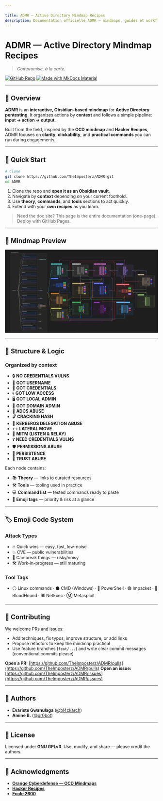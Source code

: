 ```yaml
---

title: ADMR — Active Directory Mindmap Recipes
description: Documentation officielle ADMR — mindmaps, guides et workflows opérationnels pour le pentest Active Directory.
---
```


# ADMR — Active Directory Mindmap Recipes

> *Compromise, à la carte.*

[![GitHub Repo](https://img.shields.io/badge/GitHub-TheImposterz%2FADMR-black?logo=github)](https://github.com/TheImposterz/ADMR) [![Made with MkDocs Material](https://img.shields.io/badge/MkDocs-Material-blue)](https://squidfunk.github.io/mkdocs-material/)

---

## 🧭 Overview

**ADMR** is an **interactive, Obsidian-based mindmap** for **Active Directory pentesting**.
It organizes actions by **context** and follows a simple pipeline: **input → action → output**.

Built from the field, inspired by the **OCD mindmap** and **Hacker Recipes**, ADMR focuses on **clarity**, **clickability**, and **practical commands** you can run during engagements.

---

## 🚀 Quick Start

```bash
# Clone
git clone https://github.com/TheImposterz/ADMR.git
cd ADMR
```

1. Clone the repo and **open it as an Obsidian vault**.
2. Navigate by **context** depending on your current foothold.
3. Use **theory**, **commands**, and **tools** sections to act quickly.
4. Extend with your **own recipes** as you learn.

> Need the doc site? This page is the entire documentation (one-page). Deploy with GitHub Pages.

---

## 🧩 Mindmap Preview

<img src="assets/img/cover.png" alt="ADMR mindmap preview" />

---

## 🧱 Structure & Logic

### Organized by context

* 🔒 **NO CREDENTIALS VULNS**
* 👤 **GOT USERNAME**
* 🔑 **GOT CREDENTIALS**
* 🌀 **GOT LOW ACCESS**
* 🖥️ **GOT LOCAL ADMIN**
* 🏰 **GOT DOMAIN ADMIN**
* 📜 **ADCS ABUSE**
* 🔓 **CRACKING HASH**
* 🎫 **KERBEROS DELEGATION ABUSE**
* ↔️ **LATERAL MOVE**
* 📡 **MITM (LISTEN & RELAY)**
* ❓ **NEED CREDENTIALS VULNS**
* 🛡️ **PERMISSIONS ABUSE**
* 📌 **PERSISTENCE**
* 🤝 **TRUST ABUSE**

Each node contains:

* 📚 **Theory** — links to curated resources
* 🛠 **Tools** — tooling used in practice
* 💻 **Command list** — tested commands ready to paste
* 🔖 **Emoji tags** — priority & risk at a glance

---

## 🏷️ Emoji Code System

### Attack Types

* 🔥 Quick wins — easy, fast, low-noise
* 💥 CVE — public vulnerabilities
* 🚨 Can break things — risky/noisy
* 🛠️ Work-in-progress — still maturing

### Tool Tags

* ⚪ Linux commands · ⚫ CMD (Windows) · 🔵 PowerShell · 🟣 Impacket · 🔴 BloodHound · 🕷️ NetExec · Ⓜ️ Metasploit

---

## 🤝 Contributing

We welcome PRs and issues:

* Add techniques, fix typos, improve structure, or add links
* Propose refactors to keep the mindmap practical
* Use feature branches (`feat/...`) and write clear commit messages (conventional commits please)

**Open a PR:** [https://github.com/TheImposterz/ADMR/pulls](https://github.com/TheImposterz/ADMR/pulls)
**Open an issue:** [https://github.com/TheImposterz/ADMR/issues](https://github.com/TheImposterz/ADMR/issues)

---

## 👥 Authors

* **Evariste Gwanulaga** ([@bl4ckarch](https://github.com/bl4ckarch))
* **Amine B.** ([@gr0bot](https://github.com/gr0bot))

---

## 📄 License

Licensed under **GNU GPLv3**.
Use, modify, and share — please credit the authors.

---

## 🙏 Acknowledgments

* **[Orange Cyberdefense — OCD Mindmaps](https://github.com/Orange-Cyberdefense/ocd-mindmaps)**
* **[Hacker Recipes](https://www.thehacker.recipes/)**
* **[Ecole 2600](https://www.2600.eu/)**
